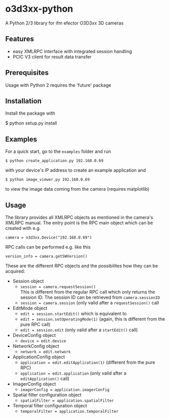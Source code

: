# o3d3xx-python

A Python 2/3 library for ifm efector O3D3xx 3D cameras

Features
--------

* easy XMLRPC interface with integrated session handling
* PCIC V3 client for result data transfer

Prerequisites
-------------

Usage with Python 2 requires the 'future' package

Installation
------------

Install the package with

   $ python setup.py install

Examples
--------

For a quick start, go to the `examples` folder and run

    $ python create_application.py 192.168.0.69

with your device's IP address to create an example
application and

    $ python image_viewer.py 192.168.0.69

to view the image data coming from the camera (requires matplotlib)

Usage
-----

The library provides all XMLRPC objects as mentioned in the camera's XMLRPC manual. The entry point is the RPC main object which can be created with e.g.

    camera = o3d3xx.Device("192.168.0.69")

RPC calls can be performed e.g. like this

    version_info = camera.getSWVersion()
    
These are the different RPC objects and the possibilites how they can be acquired:

* Session object
    - `session = camera.requestSession()`  
      This is different from the regular RPC call which only
      returns the session ID. The session ID can be
      retrieved from `camera.sessionID`
    - `session = camera.session` (only valid after a 
      `requestSession()` call
* EditMode object
    - `edit = session.startEdit()` which is equivalent to
    - `edit = session.setOperatingMode(1)` (again, this is
      different from the pure RPC call)
    - `edit = session.edit` (only valid after a 
      `startEdit()` call)
* DeviceConfig object
    - `device = edit.device`
* NetworkConfig object
    - `network = edit.network`
* ApplicationConfig object
    - `application = edit.editApplication(1)` (different
      from the pure RPC)
    - `application = edit.application` (only valid after a
      `editApplication()` call)
* ImagerConfig object
    - `imagerConfig = application.imagerConfig`
* Spatial filter configuration object
    - `spatialFilter = application.spatialFilter`
* Temporal filter configuration object
    - `temporalFilter = application.temporalFilter`
